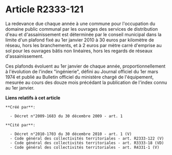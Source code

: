 # Article R2333-121

La redevance due chaque année à une commune pour l'occupation du domaine public communal par les ouvrages des services de
distribution d'eau et d'assainissement est déterminée par le conseil municipal dans la limite d'un plafond fixé au 1er
janvier 2010 à 30 euros par kilomètre de réseau, hors les branchements, et à 2 euros par mètre carré d'emprise au sol pour
les ouvrages bâtis non linéaires, hors les regards de réseaux d'assainissement. 

Ces plafonds évoluent au 1er janvier de chaque année, proportionnellement à l'évolution de l'index  "ingénierie", défini au
Journal officiel du 1er mars 1974 et publié au Bulletin officiel du ministère chargé de l'équipement, mesurée au cours des
douze mois précédant la publication de l'index connu au 1er janvier.

**Liens relatifs à cet article**

	**Créé par**:

	  - Décret n°2009-1683 du 30 décembre 2009 - art. 1

	**Cité par**:

	  - Décret n°2010-1703 du 30 décembre 2010 - art. 1 (V)
	  - Code général des collectivités territoriales - art. R2333-122 (V)
	  - Code général des collectivités territoriales - art. R3333-18 (VD)
	  - Code général des collectivités territoriales - art. R4331-1 (V)
